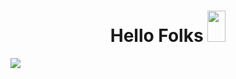 

<h1 align="center">Hello Folks <img src="https://github.com/TheDudeThatCode/TheDudeThatCode/raw/master/Assets/Hi.gif" width="29px" height="50px" style="max-width: 100%;"></h1>

<img src="https://img.freepik.com/vector-gratis/construccion-simbolo-ilustracion-diseno-plano_2175-647.jpg"/>



